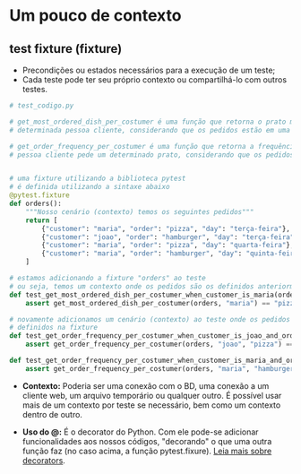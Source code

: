 # **Um pouco de contexto**

## **test fixture (fixture)**

* Precondições ou estados necessários para a execução de um teste;
* Cada teste pode ter seu próprio contexto ou compartilhá-lo com outros testes.

~~~py
# test_codigo.py

# get_most_ordered_dish_per_costumer é uma função que retorna o prato mais pedido por uma
# determinada pessoa cliente, considerando que os pedidos estão em uma lista.

# get_order_frequency_per_costumer é uma função que retorna a frequência que uma determinada
# pessoa cliente pede um determinado prato, considerando que os pedidos estão em uma lista.


# uma fixture utilizando a biblioteca pytest
# é definida utilizando a sintaxe abaixo
@pytest.fixture
def orders():
    """Nosso cenário (contexto) temos os seguintes pedidos"""
    return [
        {"customer": "maria", "order": "pizza", "day": "terça-feira"},
        {"customer": "joao", "order": "hamburger", "day": "terça-feira"},
        {"customer": "maria", "order": "pizza", "day": "quarta-feira"},
        {"customer": "maria", "order": "hamburger", "day": "quinta-feira"},
    ]

# estamos adicionando a fixture "orders" ao teste
# ou seja, temos um contexto onde os pedidos são os definidos anteriormente
def test_get_most_ordered_dish_per_costumer_when_customer_is_maria(orders):
    assert get_most_ordered_dish_per_costumer(orders, "maria") == "pizza"

# novamente adicionamos um cenário (contexto) ao teste onde os pedidos realizados são os
# definidos na fixture
def test_get_order_frequency_per_costumer_when_customer_is_joao_and_order_is_pizza(orders):
    assert get_order_frequency_per_costumer(orders, "joao", "pizza") == 0

def test_get_order_frequency_per_costumer_when_customer_is_maria_and_order_is_hamburger(orders):
    assert get_order_frequency_per_costumer(orders, "maria", "hamburger") == 1
~~~

* **Contexto:** Poderia ser uma conexão com o BD, uma conexão a um cliente web, um arquivo temporário ou qualquer outro. É possível usar mais de um contexto por teste se necessário, bem como um contexto dentro de outro.

* **Uso do @:** É o decorator do Python. Com ele pode-se adicionar funcionalidades aos nossos códigos, "decorando" o que uma outra função faz (no caso acima, a função pytest.fixure). [Leia mais sobre decorators](https://docs.python.org/pt-br/3/glossary.html#term-decorator).

